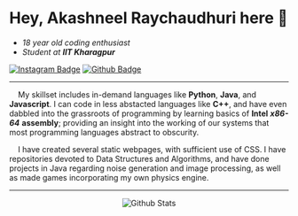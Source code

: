 # Hey, Akashneel Raychaudhuri here :wave:

- *18 year old coding enthusiast*  
- *Student at* ***IIT Kharagpur***

[![Instagram Badge](https://img.shields.io/badge/-Instagram-e4405f?style=flat-square&logo=Instagram&logoColor=white)](https://www.instagram.com/akashneelraychaudhuri/)
[![Github Badge](https://img.shields.io/github/followers/Alph3ga?label=Follow)](https://github.com/Alph3ga)

---

&nbsp;&nbsp;&nbsp;&nbsp;My skillset includes in-demand languages like **Python**, **Java**, and **Javascript**. I can code in less abstacted languages like **C++**, and have even dabbled into the grassroots of programming by learning basics of **Intel** ***x86-64*** **assembly**; providing an insight into the working of our systems that most programming languages abstract to obscurity. 

&nbsp;&nbsp;&nbsp;&nbsp;I have created several static webpages, with sufficient use of CSS. I have repositories devoted to Data Structures and Algorithms, and have done projects in Java regarding noise generation and image processing, as well as made games incorporating my own physics engine.
<br>

---

<p align="center"> <img src="https://streak-stats.demolab.com?user=Alph3ga&theme=prussian&border_radius=5" alt="Github Stats" />

<!---
Alph3ga/Alph3ga is a ✨ special ✨ repository because its `README.md` (this file) appears on your GitHub profile.
You can click the Preview link to take a look at your changes.
--->
